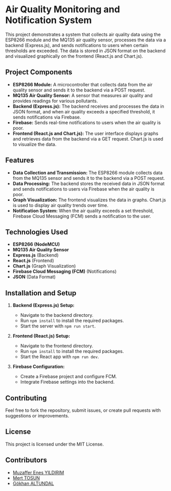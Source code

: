 # Air Quality Monitoring and Notification System

This project demonstrates a system that collects air quality data using the ESP8266 module and the MQ135 air quality sensor, processes the data via a backend (Express.js), and sends notifications to users when certain thresholds are exceeded. The data is stored in JSON format on the backend and visualized graphically on the frontend (React.js and Chart.js).

## Project Components

- **ESP8266 Module:** A microcontroller that collects data from the air quality sensor and sends it to the backend via a POST request.
- **MQ135 Air Quality Sensor:** A sensor that measures air quality and provides readings for various pollutants.
- **Backend (Express.js):** The backend receives and processes the data in JSON format, and when air quality exceeds a specified threshold, it sends notifications via Firebase.
- **Firebase:** Sends real-time notifications to users when the air quality is poor.
- **Frontend (React.js and Chart.js):** The user interface displays graphs and retrieves data from the backend via a GET request. Chart.js is used to visualize the data.

## Features

- **Data Collection and Transmission:** The ESP8266 module collects data from the MQ135 sensor and sends it to the backend via a POST request.
- **Data Processing:** The backend stores the received data in JSON format and sends notifications to users via Firebase when the air quality is poor.
- **Graph Visualization:** The frontend visualizes the data in graphs. Chart.js is used to display air quality trends over time.
- **Notification System:** When the air quality exceeds a set threshold, Firebase Cloud Messaging (FCM) sends a notification to the user.

## Technologies Used

- **ESP8266 (NodeMCU)**
- **MQ135 Air Quality Sensor**
- **Express.js** (Backend)
- **React.js** (Frontend)
- **Chart.js** (Graph Visualization)
- **Firebase Cloud Messaging (FCM)** (Notifications)
- **JSON** (Data Format)

## Installation and Setup

1. **Backend (Express.js) Setup:**
   - Navigate to the backend directory.
   - Run `npm install` to install the required packages.
   - Start the server with `npm run start`.

2. **Frontend (React.js) Setup:**
   - Navigate to the frontend directory.
   - Run `npm install` to install the required packages.
   - Start the React app with `npm run dev`.

3. **Firebase Configuration:**
   - Create a Firebase project and configure FCM.
   - Integrate Firebase settings into the backend.

## Contributing

Feel free to fork the repository, submit issues, or create pull requests with suggestions or improvements.

## License

This project is licensed under the MIT License.

## Contributors

- [Muzaffer Enes YILDIRIM](https://github.com/MuzafferEnes)
- [Mert TOSUN](https://github.com/mertt1010)
- [Gökhan ALTUNDAL](https://github.com/GokhanALTUNDAL)
